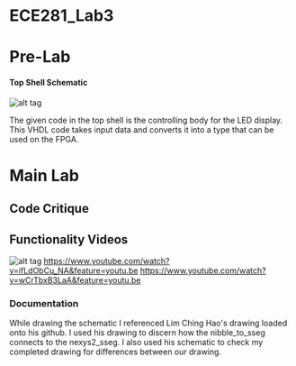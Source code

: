 ECE281_Lab3
===========
# Pre-Lab
#### Top Shell Schematic
![alt tag](https://raw.github.com/seanbapty/ECE281_Lab3/master/topshellschematic3.JPG)

The given code in the top shell is the controlling body for the LED display. This VHDL code takes input data and converts it into a type that can be used on the FPGA.

# Main Lab
## Code Critique

## Functionality Videos
![alt tag](https://www.youtube.com/watch?v=KPDFuFnz9n8&feature=youtu.be)
https://www.youtube.com/watch?v=ifLdObCu_NA&feature=youtu.be
https://www.youtube.com/watch?v=wCrTbxB3LaA&feature=youtu.be

### Documentation
While drawing the schematic I referenced Lim Ching Hao's drawing loaded onto his github. I used his drawing to discern how the nibble_to_sseg connects to the nexys2_sseg. I also used his schematic to check my completed drawing for differences between our drawing.

